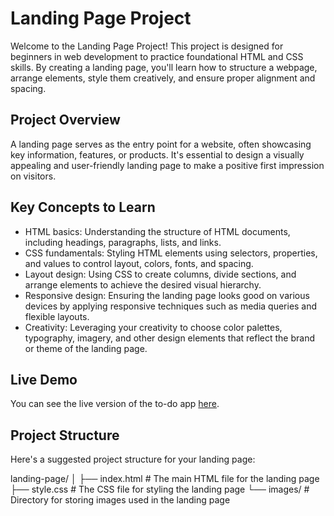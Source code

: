 # Landing Page Project

Welcome to the Landing Page Project! This project is designed for beginners in web development to practice foundational HTML and CSS skills. By creating a landing page, you'll learn how to structure a webpage, arrange elements, style them creatively, and ensure proper alignment and spacing.

## Project Overview

A landing page serves as the entry point for a website, often showcasing key information, features, or products. It's essential to design a visually appealing and user-friendly landing page to make a positive first impression on visitors.

## Key Concepts to Learn

- HTML basics: Understanding the structure of HTML documents, including headings, paragraphs, lists, and links.
- CSS fundamentals: Styling HTML elements using selectors, properties, and values to control layout, colors, fonts, and spacing.
- Layout design: Using CSS to create columns, divide sections, and arrange elements to achieve the desired visual hierarchy.
- Responsive design: Ensuring the landing page looks good on various devices by applying responsive techniques such as media queries and flexible layouts.
- Creativity: Leveraging your creativity to choose color palettes, typography, imagery, and other design elements that reflect the brand or theme of the landing page.

## Live Demo

You can see the live version of the to-do app [here](https://landing-page-shopnest.vercel.app/).


## Project Structure

Here's a suggested project structure for your landing page:

landing-page/
│
├── index.html # The main HTML file for the landing page
├── style.css # The CSS file for styling the landing page
└── images/ # Directory for storing images used in the landing page